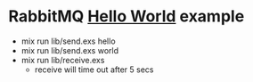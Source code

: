 # RabbitMQ [Hello World](https://www.rabbitmq.com/tutorials/tutorial-one-elixir.html) example

* mix run lib/send.exs hello
* mix run lib/send.exs world
* mix run lib/receive.exs
  * receive will time out after 5 secs